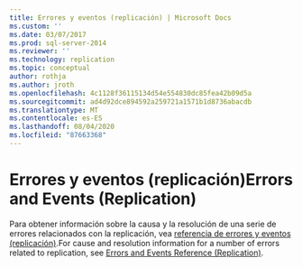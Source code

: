 ```yaml
---
title: Errores y eventos (replicación) | Microsoft Docs
ms.custom: ''
ms.date: 03/07/2017
ms.prod: sql-server-2014
ms.reviewer: ''
ms.technology: replication
ms.topic: conceptual
author: rothja
ms.author: jroth
ms.openlocfilehash: 4c1128f36115134d54e554830dc85fea42b09d5a
ms.sourcegitcommit: ad4d92dce894592a259721a1571b1d8736abacdb
ms.translationtype: MT
ms.contentlocale: es-ES
ms.lasthandoff: 08/04/2020
ms.locfileid: "87663368"
---
```

# <a name="errors-and-events-replication"></a><span data-ttu-id="31c96-102">Errores y eventos (replicación)</span><span class="sxs-lookup"><span data-stu-id="31c96-102">Errors and Events (Replication)</span></span>
  <span data-ttu-id="31c96-103">Para obtener información sobre la causa y la resolución de una serie de errores relacionados con la replicación, vea [referencia de errores y eventos (replicación)](../errors-and-events-reference-replication.md).</span><span class="sxs-lookup"><span data-stu-id="31c96-103">For cause and resolution information for a number of errors related to replication, see [Errors and Events Reference (Replication)](../errors-and-events-reference-replication.md).</span></span>  
  
